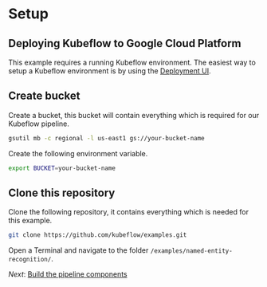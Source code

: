 # Setup

## Deploying Kubeflow to Google Cloud Platform
This example requires a running Kubeflow environment. The easiest way to setup a Kubeflow environment is by using the [Deployment UI](https://www.kubeflow.org/docs/gke/deploy/deploy-ui/).

## Create bucket
Create a bucket, this bucket will contain everything which is required for our Kubeflow pipeline. 

```bash
gsutil mb -c regional -l us-east1 gs://your-bucket-name
```

Create the following environment variable.

```bash
export BUCKET=your-bucket-name
```

## Clone this repository
Clone the following repository, it contains everything which is needed for this example.

```bash
git clone https://github.com/kubeflow/examples.git
```

Open a Terminal and navigate to the folder `/examples/named-entity-recognition/`.

*Next*: [Build the pipeline components](step-2-build-components.md)